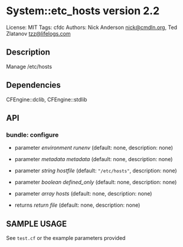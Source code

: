 # System::etc_hosts version 2.2

License: MIT
Tags: cfdc
Authors: Nick Anderson <nick@cmdln.org>, Ted Zlatanov <tzz@lifelogs.com>

## Description
Manage /etc/hosts

## Dependencies
CFEngine::dclib, CFEngine::stdlib

## API
### bundle: configure
* parameter _environment_ *runenv* (default: none, description: none)

* parameter _metadata_ *metadata* (default: none, description: none)

* parameter _string_ *hostfile* (default: `"/etc/hosts"`, description: none)

* parameter _boolean_ *defined_only* (default: none, description: none)

* parameter _array_ *hosts* (default: none, description: none)

* returns _return_ *file* (default: none, description: none)


## SAMPLE USAGE
See `test.cf` or the example parameters provided


